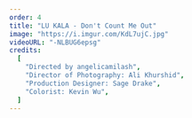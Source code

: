 ```yaml
---
order: 4
title: "LU KALA - Don't Count Me Out"
image: "https://i.imgur.com/KdL7ujC.jpg"
videoURL: "-NLBUG6epsg"
credits:
  [
    "Directed by angelicamilash",
    "Director of Photography: Ali Khurshid",
    "Production Designer: Sage Drake",
    "Colorist: Kevin Wu",
  ]
---
```

